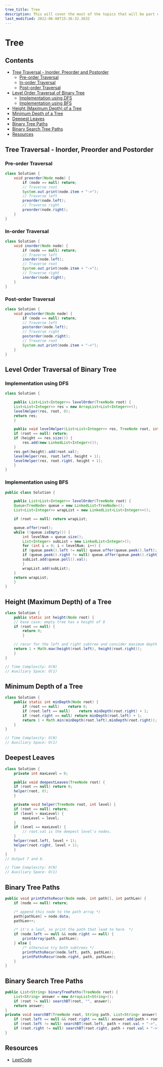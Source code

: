 ```yaml
---
tree_title: Tree
description: This will cover the most of the topics that will be part of the tree.
last_modified: 2022-06-08T15:36:32.3632
---
```


# Tree

## Contents

-   [Tree Traversal - Inorder, Preorder and Postorder](#tree-traversal---inorder-preorder-and-postorder)
    -   [Pre-order Traversal](#pre-order-traversal)
    -   [In-order Traversal](#in-order-traversal)
    -   [Post-order Traversal](#post-order-traversal)
-   [Level Order Traversal of Binary Tree](#level-order-traversal-of-binary-tree)
    -   [Implementation using DFS](#implementation-using-dfs)
    -   [Implementation using BFS](#implementation-using-bfs)
-   [Height (Maximum Depth) of a Tree](#height-maximum-depth-of-a-tree)
-   [Minimum Depth of a Tree](#minimum-depth-of-a-tree)
-   [Deepest Leaves](#deepest-leaves)
-   [Binary Tree Paths](#binary-tree-paths)
-   [Binary Search Tree Paths](#binary-search-tree-paths)
-   [Resources](#resources)

## Tree Traversal - Inorder, Preorder and Postorder

### Pre-order Traversal

```java
class Solution {
    void preorder(Node node) {
        if (node == null) return;
        // Traverse root
        System.out.print(node.item + "->");
        // Traverse left
        preorder(node.left);
        // Traverse right
        preorder(node.right);
    }
}
```

### In-order Traversal

```java
class Solution {
    void inorder(Node node) {
        if (node == null) return;
        // Traverse left
        inorder(node.left);
        // Traverse root
        System.out.print(node.item + "->");
        // Traverse right
        inorder(node.right);
    }
}
```

### Post-order Traversal

```java
class Solution {
    void postorder(Node node) {
        if (node == null) return;
        // Traverse left
        postorder(node.left);
        // Traverse right
        postorder(node.right);
        // Traverse root
        System.out.print(node.item + "->");
    }
}
```

## Level Order Traversal of Binary Tree

### Implementation using DFS

```java
class Solution {

    public List<List<Integer>> levelOrder(TreeNode root) {
    List<List<Integer>> res = new ArrayList<List<Integer>>();
    levelHelper(res, root, 0);
    return res;
    }

    public void levelHelper(List<List<Integer>> res, TreeNode root, int height) {
    if (root == null) return;
    if (height == res.size()) {
        res.add(new LinkedList<Integer>());
    }
    res.get(height).add(root.val);
    levelHelper(res, root.left, height + 1);
    levelHelper(res, root.right, height + 1);
    }
}
```

### Implementation using BFS

```java
public class Solution {

    public List<List<Integer>> levelOrder(TreeNode root) {
    Queue<TreeNode> queue = new LinkedList<TreeNode>();
    List<List<Integer>> wrapList = new LinkedList<List<Integer>>();

    if (root == null) return wrapList;

    queue.offer(root);
    while (!queue.isEmpty()) {
        int levelNum = queue.size();
        List<Integer> subList = new LinkedList<Integer>();
        for (int i = 0; i < levelNum; i++) {
        if (queue.peek().left != null) queue.offer(queue.peek().left);
        if (queue.peek().right != null) queue.offer(queue.peek().right);
        subList.add(queue.poll().val);
        }
        wrapList.add(subList);
    }
    return wrapList;
    }
}
```

## Height (Maximum Depth) of a Tree

```java
class Solution {
    public static int height(Node root) {
    // base case: empty tree has a height of 0
    if (root == null) {
        return 0;
        }

    // recur for the left and right subtree and consider maximum depth
    return 1 + Math.max(height(root.left), height(root.right));
    }
}

// Time Complexity: O(N)
// Auxiliary Space: O(1)
```

## Minimum Depth of a Tree

```java
class Solution {
    public static int minDepth(Node root) {
        if (root == null)    return 0;
        if (root.left == null)    return minDepth(root.right) + 1;
        if (root.right == null) return minDepth(root.left) + 1;
        return 1 + Math.min(minDepth(root.left),minDepth(root.right));
    }
}

// Time Complexity: O(N)
// Auxiliary Space: O(1)
```

## Deepest Leaves

```java
class Solution {
    private int maxLevel = 0;

    public void deepestLeaves(TreeNode root) {
    if (root == null) return 0;
    helper(root, 0);
    }

    private void helper(TreeNode root, int level) {
    if (root == null) return;
    if (level > maxLevel) {
        maxLevel = level;
    }
    if (level == maxLevel) {
        // root.val is the deepest level's nodes.
    }
    helper(root.left, level + 1);
    helper(root.right, level + 1);
    }
}
// Output 7 and 8.

// Time Complexity: O(N)
// Auxiliary Space: O(1)
```

## Binary Tree Paths

```java
public void printPathsRecur(Node node, int path[], int pathLen) {
    if (node == null) return;

    /* append this node to the path array */
    path[pathLen] = node.data;
    pathLen++;

    /* it's a leaf, so print the path that lead to here  */
    if (node.left == null && node.right == null) {
        printArray(path, pathLen);
    } else {
        /* otherwise try both subtrees */
        printPathsRecur(node.left, path, pathLen);
        printPathsRecur(node.right, path, pathLen);
    }
}
```

## Binary Search Tree Paths

```java
public List<String> binaryTreePaths(TreeNode root) {
    List<String> answer = new ArrayList<String>();
    if (root != null) searchBT(root, "", answer);
    return answer;
}
private void searchBT(TreeNode root, String path, List<String> answer) {
    if (root.left == null && root.right == null) answer.add(path + root.val);
    if (root.left != null) searchBT(root.left, path + root.val + "->", answer);
    if (root.right != null) searchBT(root.right, path + root.val + "->", answer);
}
```

## Resources

-   [LeetCode](https://leetcode.com/problems/binary-tree-paths/)
